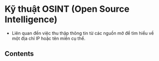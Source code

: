 # Kỹ thuật OSINT (Open Source Intelligence)

- Liên quan đến việc thu thập thông tin từ các nguồn mở để tìm hiểu về một địa chỉ IP hoặc tên miền cụ thể.

## Contents

